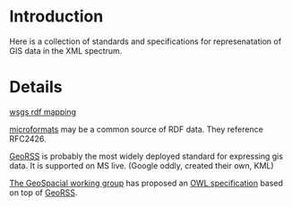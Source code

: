 # Introduction #

Here is a collection of standards and specifications for represenatation of GIS data in the XML spectrum.


# Details #

[wsgs rdf mapping ](http://www.w3.org/2003/01/geo/wgs84_pos#)

[microformats](http://microformats.org/wiki/geo)
may be a common source of RDF data.  They reference RFC2426.


[GeoRSS](http://www.georss.org/xml/1.1/georss.xsd) is probably the most widely deployed standard for expressing gis data.  It is supported on MS live.  (Google oddly, created their own, KML)


[The GeoSpacial working group](http://www.w3.org/2005/Incubator/geo/XGR-geo-20071023/)  has proposed an [OWL specification](http://www.w3.org/2005/Incubator/geo/XGR-geo-20071023/W3C_XGR_Geo_files/geo_2007.owl) based on top of [GeoRSS](http://www.georss.org/xml/1.1/georss.xsd).